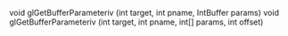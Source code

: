 void glGetBufferParameteriv (int target, int pname, IntBuffer params)
void glGetBufferParameteriv (int target, int pname, int[] params, int offset)
